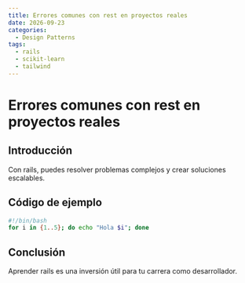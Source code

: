 ```yaml
---
title: Errores comunes con rest en proyectos reales
date: 2026-09-23
categories:
  - Design Patterns
tags:
  - rails
  - scikit-learn
  - tailwind
---
```


# Errores comunes con rest en proyectos reales

## Introducción

Con rails, puedes resolver problemas complejos y crear soluciones escalables.

## Código de ejemplo

```bash
#!/bin/bash
for i in {1..5}; do echo "Hola $i"; done
```

## Conclusión

Aprender rails es una inversión útil para tu carrera como desarrollador.